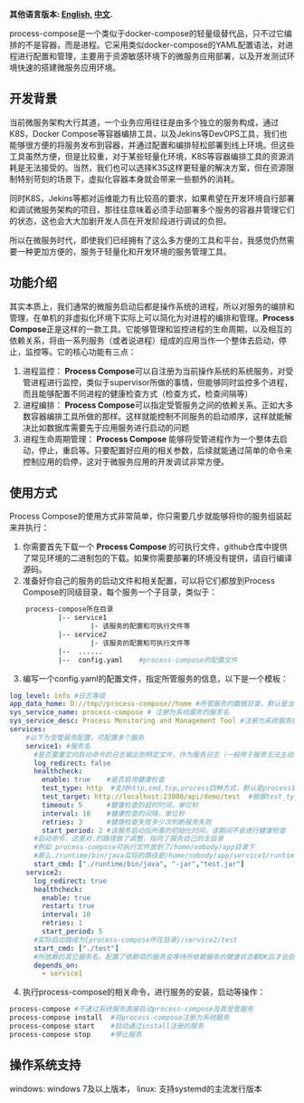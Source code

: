 **其他语言版本: [English](README.md), [中文](README_zh.md).**

process-compose是一个类似于docker-compose的轻量级替代品，只不过它编排的不是容器，而是进程。它采用类似docker-compose的YAML配置语法，对进程进行配置和管理，主要用于资源敏感环境下的微服务应用部署，以及开发测试环境快速的搭建微服务应用环境。
## 开发背景
当前微服务架构大行其道，一个业务应用往往是由多个独立的服务构成，通过K8S，Docker Compose等容器编排工具，以及Jekins等DevOPS工具，我们也能够很方便的将服务发布到容器，并通过配置和编排轻松部署到线上环境。但这些工具虽然方便，但是比较重，对于某些轻量化环境，K8S等容器编排工具的资源消耗是无法接受的。当然，我们也可以选择K3S这样更轻量的解决方案，但在资源限制特别苛刻的场景下，虚拟化容器本身就会带来一些额外的消耗。

同时K8S，Jekins等都对运维能力有比较高的要求，如果希望在开发环境自行部署和调试微服务架构的项目，那往往意味着必须手动部署多个服务的容器并管理它们的状态，这也会大大加剧开发人员在开发阶段进行调试的负担。

所以在微服务时代，即使我们已经拥有了这么多方便的工具和平台，我感觉仍然需要一种更加方便的，服务于轻量化和开发环境的服务管理工具。
## 功能介绍
其实本质上，我们通常的微服务启动后都是操作系统的进程，所以对服务的编排和管理，在单机的非虚拟化环境下实际上可以简化为对进程的编排和管理。**Process Compose**正是这样的一款工具。它能够管理和监控进程的生命周期，以及相互的依赖关系，将由一系列服务（或者说进程）组成的应用当作一个整体去启动，停止，监控等。它的核心功能有三点：

 1. 进程监控：
	**Process Compose**可以自注册为当前操作系统的系统服务，对受管进程进行监控，类似于supervisor所做的事情，但能够同时监控多个进程，而且能够配置不同进程的健康检查方式（检查方式，检查间隔等）
 2. 进程编排：
 	**Process Compose**可以指定受管服务之间的依赖关系。正如大多数容器编排工具所做的那样。这样就能控制不同服务的启动顺序，这样就能解决比如数据库需要先于应用服务进行启动的问题
 3. 进程生命周期管理：
 	**Process Compose** 能够将受管进程作为一个整体去启动，停止，重启等。只要配置好应用的相关参数，后续就能通过简单的命令来控制应用的启停，这对于微服务应用的开发调试非常方便。
 ## 使用方式
 Process Compose的使用方式非常简单，你只需要几步就能够将你的服务组装起来并执行：
1. 你需要首先下载一个 **Process Compose** 的可执行文件，github仓库中提供了常见环境的二进制包的下载。如果你需要部署的环境没有提供，请自行编译源码。
 2.  准备好你自己的服务的启动文件和相关配置，可以将它们都放到Process Compose的同级目录，每个服务一个子目录，类似于：
 

```bash
	process-compose所在目录
			|-- service1
					|- 该服务的配置和可执行文件等
			|-- service2
					|- 该服务的配置和可执行文件等
			|--  ......
			|--  config.yaml    #process-compose的配置文件
```
     						
 3.  编写一个config.yaml的配置文件，指定所管服务的信息，以下是一个模板：
```yaml
log_level: info #日志等级
app_data_home: D://tmp//process-compose//home #所管服务的数据目录，默认是当前用户的主目录的.process-compose文件夹
sys_service_name: process-compose # 注册为系统服务的服务名
sys_service_desc: Process Monitoring and Management Tool #注册为系统服务的服务描述
services:
    #以下为受管服务配置，可配置多个服务
    service1: #服务名
      #是否要重定向启动命令的日志输出到特定文件，作为服务日志（一般用于服务无法主动输出日志文件的场景），重定向的日志会放到{app_data_home}/{service_name}/logs目录下
      log_redirect: false
      healthcheck: 
        enable: true    #是否启用健康检查
        test_type: http  #支持http,cmd,tcp,process四种方式，默认是process即检查进程是否存活
        test_target: http://localhost:23800/api/demo/test  #根据test_type的值决定测试目标，http方式需要配置http://开头的完整url，tcp方式需要配置ip:port，cmd方式需要配置待执行的命令
        timeout: 5      #健康检查的超时时间，单位秒
        interval: 10    #健康检查的间隔，单位秒
        retries: 3      #健康检查失败多少次判断服务失败
        start_period: 2 #该服务启动后所需的初始化时间，该期间不会进行健康检查
      #启动命令，这里对.的路径做了调整，指向了服务自己的主目录
      #例如 process-compose可执行文件放到了/home/nobody/app目录下
      #那么./runtime/bin/java实际的路径是/home/nobody/app/service1/runtime/bin/java
      start_cmd: ["./runtime/bin/java", "-jar","test.jar"] 
    service2:
      log_redirect: true 
      healthcheck:
        enable: true
        restart: true 
        interval: 10 
        retries: 1    
        start_period: 5
      #实际启动路径为{process-compose所在目录}/service2/test
      start_cmd: ["./test"]
      #所依赖的其它服务名，配置了依赖项的服务会等待所依赖服务的健康状态都OK后才会启动
      depends_on:
        - service1
```
4. 执行process-compose的相关命令，进行服务的安装，启动等操作：

```bash
process-compose #不通过系统服务直接启动process-compose及其受管服务
process-compose install  #将process-compose注册为系统服务
process-compose start    #启动通过install注册的服务
process-compose stop     #停止服务
```
## 操作系统支持
windows: windows 7及以上版本，
linux: 支持systemd的主流发行版本